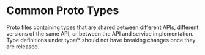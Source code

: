 # Common Proto Types

Proto files containing types that are shared between different APIs,
different versions of the same API, or between the API and service implementation.
Type definitions under type/* should not have breaking changes once they are released.

